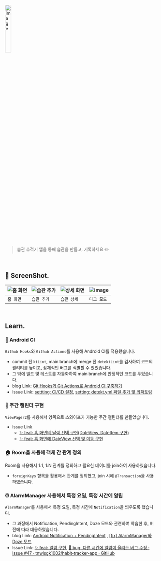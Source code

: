 <img title="" src="https://github.com/tnwlsgk1002/habit-tracker-app/assets/76458724/0abacc29-4c42-4a9e-896b-b9b6018c3107" alt="image" data-align="center" width="20%" height="20%">

> 습관 추적기 앱을 통해 습관을 만들고, 기록하세요 ✏️

</br>

## 📱 ScreenShot.

| ![홈 화면](https://github.com/tnwlsgk1002/habit-tracker-app/assets/76458724/678f6f31-4927-48e9-8b55-b08f43f170ad) | ![습관 추가](https://github.com/tnwlsgk1002/habit-tracker-app/assets/76458724/c25c98bd-f0ee-4018-bee5-144c6534eb34) | ![상세 화면](https://github.com/tnwlsgk1002/habit-tracker-app/assets/76458724/8f89cdb5-fde2-4c69-a169-dc6cb108f83d) | ![image](https://github.com/tnwlsgk1002/tnwlsgk1002/assets/76458724/262ed322-9f85-47d3-bab4-8d2aafd4a9ca) |
| --- | --- | --- | --- |
| `홈 화면` | `습관 추가` | `습관 상세` | `다크 모드` |

</br>

## Learn.

### 🦾 Android CI

`Github Hooks`와 `Github Actions`를 사용해 Android CI를 적용했습니다.

* commit 전 `ktLint`, main branch에 merge 전 `detektLint`를 검사하여 코드의 퀄리티를 높이고, 잠재적인 버그를 식별할 수 있었습니다.
* 그 밖에 빌드 및 테스트를 자동화하여 main branch에 안정적인 코드를 두었습니다.
* blog Link: [Git Hooks와 Git Actions로 Android CI 구축하기](https://sjevie.tistory.com/entry/%EC%A0%81%EC%9A%A9%EA%B8%B0-Git-Hooks%EA%B3%BC-Git-Actions%EB%A1%9C-Android-CI-%EA%B5%AC%EC%B6%95%ED%95%98%EA%B8%B0)
* Issue Link: [settting: CI/CD 설정](https://github.com/tnwlsgk1002/habit-tracker-app/issues/5), [setting: detekt.yml 파일 추가 및 리팩토링](https://github.com/tnwlsgk1002/habit-tracker-app/issues/40)

### 📆 주간 캘린더 구현

`ViewPager2`를 사용해서 양쪽으로 스와이프가 가능한 주간 캘린더를 만들었습니다.

* Issue Link
  * [✨ feat: 홈 화면의 달력 선택 구현(DateView, DateItem 구현)](https://github.com/tnwlsgk1002/habit-tracker-app/issues/9)
  * [✨ feat: 홈 화면에 DateView 선택 및 이동 구현](https://github.com/tnwlsgk1002/habit-tracker-app/issues/32)

### 🏠 Room을 사용해 객체 간 관계 정의

Room을 사용해서 1:1, 1:N 관계를 정의하고 필요한 데이터를 join하여 사용하였습니다.

* `foreignKeys` 항목을 활용해서 관계를 정의했고, join 시에 `@Transaction`을 사용하였습니다.

### ⏰ AlarmManager 사용해서 특정 요일, 특정 시간에 알림

`AlarmManager`를 사용해서 특정 요일, 특정 시간에 `Notification`을 띄우도록 했습니다.

* 그 과정에서 Notification, PendingIntent, Doze 모드와 관련하여 학습한 후, 버전에 따라 대응하였습니다.
* blog Link: [Android Notification + PendingIntent](https://sjevie.tistory.com/entry/TIL%EA%B0%9C%EB%85%90-Android-Notification-PendingIntent) , [[fix] AlarmManager와 Doze 모드](https://sjevie.tistory.com/entry/fix-AlarmManager%EC%99%80-Doze-%EB%AA%A8%EB%93%9C)
* Issue Link: [✨ feat: 알람 구현](https://github.com/tnwlsgk1002/habit-tracker-app/issues/44), [🐞 bug: 다른 시간에 알람이 울리는 버그 수정 · Issue #47 · tnwlsgk1002/habit-tracker-app · GitHub](https://github.com/tnwlsgk1002/habit-tracker-app/issues/47)
